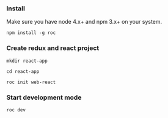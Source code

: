 ### Install
Make sure you have node 4.x+ and npm 3.x+ on your system.
```
npm install -g roc
```

### Create redux and react project
```
mkdir react-app
```
```
cd react-app
```
```
roc init web-react
```

### Start development mode
```
roc dev
```

